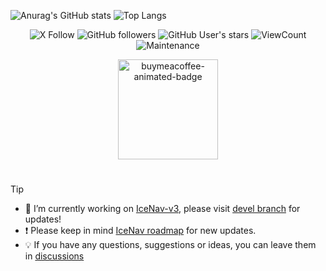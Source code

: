 

![Anurag's GitHub stats](https://github-readme-stats.vercel.app/api?username=jgauchia&show=reviews,discussions_started,discussions_answered,prs_merged,prs_merged_percentage&show_icons=true&theme=github_dark)
![Top Langs](https://github-readme-stats.vercel.app/api/top-langs/?username=jgauchia&theme=github_dark&langs_count=8)

<div align="center">
<p>
<img src="https://img.shields.io/twitter/follow/nam3ci?style=flat&logo=x" alt="X  Follow" />
<img src="https://img.shields.io/github/followers/jgauchia?style=flat&logo=github" alt="GitHub followers" />
<img src="https://img.shields.io/github/stars/jgauchia?affiliations=OWNER&style=flat&logo=github" alt="GitHub User's stars" />
<img src="https://komarev.com/ghpvc/?username=jgauchia&color=orange" alt="ViewCount" />
<img src="https://img.shields.io/maintenance/yes/2099" alt="Maintenance" />
</p>
</div>

<div align="center">
<a href="https://www.buymeacoffee.com/jgauchia" target="_blank" title="buymeacoffee">  <img src="https://iili.io/JIYMmUN.gif"  alt="buymeacoffee-animated-badge" style="width: 160px;"></a>
</div>

#
>[!TIP]
>- :satellite: I’m currently working on [IceNav-v3](https://github.com/jgauchia/IceNav-v3), please visit [devel branch](https://github.com/jgauchia/IceNav-v3/tree/devel) for updates!
>- :exclamation: Please keep in mind [IceNav roadmap](https://github.com/users/jgauchia/projects/3) for new updates.
>- :bulb: If you have any questions, suggestions or ideas, you can leave them in [discussions](https://github.com/jgauchia/IceNav-v3/discussions)

#



